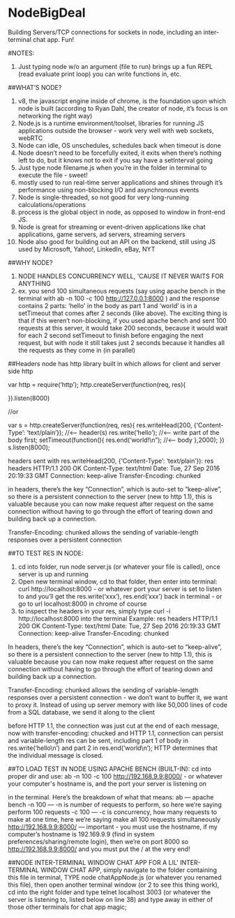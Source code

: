 # NodeBigDeal
Building Servers/TCP connections for sockets in node, including an inter-terminal chat app.  Fun!

#NOTES: 
1. Just typing node w/o an argument (file to run) brings up a fun REPL (read evaluate print loop) you can write functions in, etc. 

##WHAT’S NODE? 
1. v8, the javascript engine inside of chrome, is the foundation upon which node is built 
(according to Ryan Dahl, the creator of node, it’s focus is on networking the right way) 
2. Node.js is a runtime environment/toolset, libraries for running JS applications outside the browser - work very well with web sockets, webRTC
3. Node can idle, OS unschedules, schedules back when timeout is done 
1. Node doesn’t need to be forcefully exited, it exits when there’s nothing left to do, but it knows not to exit if you say have a setInterval going 
1. Just type node filename.js when you’re in the folder in terminal to execute the file - sweet!
1. mostly used to run real-time server applications and shines through it’s performance using non-blocking I/O and asynchronous events 
1. Node is single-threaded, so not good for very long-running calculations/operations
1. process is the global object in node, as opposed to window in front-end JS. 
1. Node is great for streaming or event-driven applications like chat applications, game servers, ad servers, streaming servers
1. Node also good for building out an API on the backend, still using JS
used by Microsoft, Yahoo!, LinkedIn, eBay, NYT

##WHY NODE? 
1. NODE HANDLES CONCURRENCY WELL, 'CAUSE IT NEVER WAITS FOR ANYTHING 
1. ex. you send 100 simultaneous requests (say using apache bench in the terminal with ab -n 100 -c 100 http://127.0.0.1:8000 ) and the response contains 2 parts:  ‘hello' in the body as part 1 and ‘world’ is in a setTimeout that comes after 2 seconds (like above).  The exciting thing is that if this weren’t non-blocking, if you used apache bench and sent 100 requests at this server, it would take 200 seconds, because it would wait for each 2 second setTimeout to finish before engaging the next request, but with node it still takes just 2 seconds because it handles all the requests as they come in (in parallel)    


##Headers
node has http library built in which allows for client and server side http

var http = require(‘http’); 
http.createServer(function(req, res){

}).listen(8000)

//or 

var s = http.createServer(function(req, res){
	res.writeHead(200, {‘Content-Type’: ‘text/plain’});  //<— header(s)
	res.write(‘hello’); //<— write part of the body first; 
	setTimeout(function(){
		res.end(‘world!\n”); //<— body
	},2000); 
})
s.listen(8000); 

headers sent with res.writeHead(200, {‘Content-Type’: ‘text/plain’}): 
res headers 
HTTP/1.1 200 OK
Content-Type: text/html
Date: Tue, 27 Sep 2016 20:19:33 GMT
Connection: keep-alive
Transfer-Encoding: chunked


in headers, there’s the key “Connection”, which is auto-set to “keep-alive”, so there is a persistent connection to the server (new to http 1.1), this is valuable because you can now make request after request on the same connection without having to go through the effort of tearing down and building back up a connection.  

Transfer-Encoding: chunked allows the sending of variable-length responses over a persistent connection 

##TO TEST RES IN NODE: 
1. cd into folder, run node server.js (or whatever your file is called), once server is up and running
1. Open new terminal window, cd to that folder, then enter into terminal: 
curl http://localhost:8000 - or whatever port your server is set to listen to and you’ll get the res.write(‘xxx’), res.end(‘xxx’) back in terminal  - or go to url localhost:8000 in chrome of course
1. to inspect the headers in your res, simply type curl -i  http://localhost:8000 into the terminal 
Example: 
res headers 
HTTP/1.1 200 OK
Content-Type: text/html
Date: Tue, 27 Sep 2016 20:19:33 GMT
Connection: keep-alive
Transfer-Encoding: chunked

In headers, there’s the key “Connection”, which is auto-set to “keep-alive”, so there is a persistent connection to the server (new to http 1.1), this is valuable because you can now make request after request on the same connection without having to go through the effort of tearing down and building back up a connection.  

Transfer-Encoding: chunked allows the sending of variable-length responses over a persistent connection - we don’t want to buffer it, we want to proxy it.  Instead of using up server memory with like 50,000 lines of code from a SQL database, we send it along to the client

before HTTP 1.1, the connection was just cut at the end of each message, now with transfer-encoding: chucked and HTTP 1.1, connection can persist and variable-length res can be sent, including part 1 of body in res.write(‘hello\n’) and part 2 in res.end(‘world\n’);  HTTP determines that the individual message is closed.  


##TO LOAD TEST IN NODE USING APACHE BENCH (BUILT-IN): 
cd into proper dir and use: 
ab -n 100 -c 100 http://192.168.9.9:8000/ - or whatever your computer's hostname is, and the port your server is listening on

in the terminal.  Here’s the breakdown of what that means: 
ab —  apache bench
-n 100 — -n is number of requests to perform, so here we’re saying perform 100 requests
-c 100 — -c is concurrency, how many requests to make at one time, here we’re saying make all 100 requests simultaneously
http://192.168.9.9:8000/ — important - you must use the hostname, if my computer’s hostname is 192.169.9.9 (find in system preferences/sharing/remote login), then we’re on port 8000 so http://192.168.9.9:8000/  and you must put the / at the very end!


##NODE INTER-TERMINAL WINDOW CHAT APP
FOR A LIL' INTER-TERMINAL WINDOW CHAT APP, simply navigate to the folder containing this file in terminal, 
TYPE node chatAppNode.js (or whatever you renamed this file), then open another terminal window (or 2 to see this thing work), 
cd into the right folder and type telnet localhost 3003 (or whatever the server is listening to, listed below on line 38) and type away in either of those
other terminals for chat app magic; 




